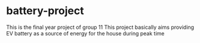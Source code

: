 # battery-project
This is the final year project of group 11
This project basically aims providing EV battery as a source of energy for the house during peak time
